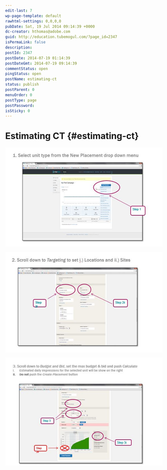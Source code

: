 ```yaml
---
edit-last: 7
wp-page-template: default
rawhtml-settings: 0,0,0,0
pubDate: Sat, 19 Jul 2014 09:14:39 +0000
dc-creator: hthomas@adobe.com
guid: http://education.tubemogul.com/?page_id=2347
isPermaLink: false
description: 
postId: 2347
postDate: 2014-07-19 01:14:39
postDateGmt: 2014-07-19 09:14:39
commentStatus: open
pingStatus: open
postName: estimating-ct
status: publish
postParent: 0
menuOrder: 0
postType: page
postPassword: 
isSticky: 0
---
```


# Estimating CT {#estimating-ct}

![ct1](assets/ct11.jpg)

![ct 2](assets/ct-21.jpg)

![ct 3](assets/ct-31.jpg)
